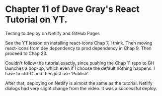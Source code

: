 # Chapter 11 of Dave Gray's React Tutorial on YT.
Testing to deploy on Netlify and GitHub Pages

See the YT lesson on installing react-icons Chap 7, I think.
Then moving react-icons from dev dependency to prod dependency in Chap 9.
Then proceed to Chap 23.

Couldn't follow the tutorial exactly, since pushing the Chap 11 repo to GH
launches a pop-up, which even if I choose the default nothing happens.
I have to ctrl-C and then just use 'Publish'.

After that, deploying on Netlify is almost the same as the tutorial. Netlify
dialogs had very slight change from the video. It was a successful deploy.